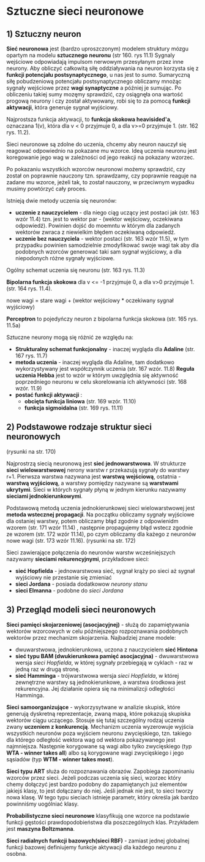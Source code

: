 # Sztuczne sieci neuronowe

## 1) Sztuczny neuron

**Sieć neuronowa** jest (bardzo uproszczonym) modelem struktury mózgu opartym na modelu **sztucznego neuronu** (str 160. rys 11.1) Sygnaly wejściowe odpowiadają impulsom nerwowym przesyłanym przez inne neurony. Aby obliczyć całkowitą siłę oddziaływania na neuron korzysta się z **funkcji potencjału postsynaptycznego**, u nas jest to *suma*. Sumaryczną siłę pobudzeniową potencjału postsynaptycznego obliczamy mnożąc sygnały wejściowe przez **wagi synaptyczne** a później je sumując. Po obliczeniu takiej sumy mozęmy sprawdzić, czy osiągnęła ona wartość progową neurony i czy został aktywowany, robi się to za pomocą **funkcji aktywacji**, która generuje sygnał wyjściowy.

Najprostsza funkcja aktywacji, to **funkcja skokowa heavisided'a**, oznaczana 1(v), która dla v < 0 przyjmuje 0, a dla v>=0 przyjmuje 1. (str. 162 rys. 11.2). 

Sieci neuronowe są zdolne do uczenia, chcemy aby neuron nauczył się reagować odpowiednio na pokazane mu wzorce. Ideą uczenia neuronu jest koregowanie jego wag w zależności od jego reakcji na pokazany wzorzec.

Po pokazaniu wszystkich wzorców neuronowi możemy sprawdzić, czy został on poprawnie nauczony tzn. sprawdzamy, czy poprawnie reaguje na zadane mu wzorce, jeżeli tak, to został nauczony, w przeciwnym wypadku musimy powtórzyć cały proces.

Istnieją dwie metody uczenia się neuronów:
- **uczenie z nauczycielem** - dla niego ciąg uczący jest postaci jak (str. 163 wzór 11.4) tzn. jest to wektor par - (wektor wejściowy, oczekiwana odpowiedź). Powinien dojść do moemntu w którym dla zadanych wektorów zwraca z niewielkim błędem oczekiwaną odpowiedź.
- **uczenie bez nauczyciela** - wektor postaci (str. 163 wzór 11.5), w tym przypadku powinien samodzielnie zmodyfikować swoje wagi tak aby dla podobnych wzorców generować taki sam sygnał wyjściowy, a dla niepodonych różne sygnały wyjściowe.

Ogólny schemat uczenia się neuronu (str. 163 rys. 11.3)

**Bipolarna funkcja skokowa** dla v <= -1 przyjmuje 0, a dla v>0 przyjmuje 1. (str. 164 rys. 11.4). 

nowe wagi = stare wagi + (wektor wejściowy * oczekiwany sygnał wyjściowy)

**Perceptron** to pojedyńczy neuron z bipolarna funkcja skokowa (str. 165 rys. 11.5a)

Sztuczne neurony mogą się różnić ze względu na:
- **Strukturalny schemat funkcjonalny** - inaczej wygląda dla **Adaline** (str. 167 rys. 11.7)
- **metoda uczenia** - inaczej wygląda dla Adaline, tam dodatkowo wykorzystywany jest współczynnik uczenia (str. 167 wzór. 11.8) **Reguła uczenia Hebba** jest to wzór w którym uwzględnia się aktywność poprzedniego neuronu w celu skorelowania ich aktywności (str. 168 wzór. 11.9)
- **postać funkcji aktywacji** :
  - **obcięta funkcja liniowa** (str. 169 wzór. 11.10)
  - **funkcja sigmoidalna** (str. 169 rys. 11.11)

## 2) Podstawowe rodzaje struktur sieci neuronowych

(rysunki na str. 170)

Najprostrzą siecią neuronową jest **sieć jednowarstwowa**. W strukturze **sieci wielowarstwowej** nerony warstw r przekazują sygnały do warstwy r+1. Pierwsza warstwa nazywana jest **warstwą wejściową**, ostatnia - **warstwą wyjściową**, a warstwy pomiędzy nazywane są **warstwami ukrytymi**. Sieci w których sygnały płyną w jednym kierunku nazywamy **sieciami jednokierunkowymi**. 

Podstawową metodą uczenia jednokierunkowej sieci wielowarstwowej jest **metoda wstecznej propagacji**. Na początku obliczamy sygnały wyjściowe dla ostaniej warstwy, potem obliczamy błąd zgodnie z odpowienidm wzorem (str. 171 wzór 11.14) , następnie propagujemy błąd wstecz zgodnie ze wzorem (str. 172 wzór 11.14), po czym obliczamy dla każego z neuronów nowe wagi (str. 173 wzór 11.16). (rysunki na str. 172)

Sieci zawierające połączenia do neuronów warstw wcześniejszych nazywamy **sieciami rekurencyjnymi**, przykładowe sieci:
- **sieć Hopfielda** - jednowarstwowa sieć, sygnał krąży po sieci aż sygnał wyjściowy nie przestanie się zmieniać
- **sieci Jordana** - posiada dodatkowow *neurony stanu*
- **sieci Elmanna** - podobne do *sieci Jordana*

## 3) Przegląd modeli sieci neuronowych

**Sieci pamięci skojarzeniowej (asocjacyjnej)** - służą do zapamiętywania wektorów wzorcowych w celu późniejszego rozpoznawania podobnych wektorów przez mechanizm skojarzenia. Najbadziej znane modele:
- dwuwarstwowa, jednokierunkowa, uczona z nauczycielem **sieć Hintona**
- **sieć typu BAM (dwukierunkowa pamięć asocjacyjna)** - dwuwarstwowa wersja *sieci Hopfielda*, w której sygnały przebiegają w cyklach - raz w jedną raz w drugą stronę.
- **sieć Hamminga** - trójwarstwowa wersja *sieci Hopfielda*, w której zewnętrzne warstwy są jednokierunkowe, a warstwa środkowa jest rekurencyjna. Jej działanie opiera się na minimalizcji odległości Hamminga.

**Sieci samoorganizujące** - wykorzysytwane w analizie skupisk, które generują dyskretną reprezentacje, zwaną mapą, które pokazują skupiska wektorów ciągu uczącego. Stosuje się tutaj szczególny rodzaj uczenia zwany **uczeniem z konkurencją**. Mechanizm uczenia wyzerowuje wyjścia wszystkich neuronów poza wyjściem neuronu zwycięskiego, tzn. takiego dla którego odległość wektora wag od wektora pokazywanego jest najmniejsza. Następnie korygowane są wagi albo tylko zwycięskiego (typ **WTA - winner takes all**) albo są korygowane wagi zwycięskiego i jego sąsiadów (typ **WTM - winner takes most**).

**Sieci typu ART** służa do rozpoznawania obrazów. Zapobiega zapominaniu wzorców przez sieci. Jeżeli podczas uczenia się sieci, wzorzec który chemy dołączyć jest bardzo podobny do zapamiętanych już elementów jakiejś klasy, to jest dołączany do niej. Jeśli jednak nie jest, to sieci tworzy nowa klasę. W tego typu sieciach istnieje parametr, który określa jak bardzo powinniśmy uogólniać klasy.

**Probabilistyczne sieci neuronowe** klasyfikują one wzorce na podstawie funkcji gęstości prawdopodobieństwa dla poszczególnych klas. Przykładem jest **maszyna Boltzmanna**.

**Sieci radialnych funkcji bazowych(sieci RBF)** - zamiast jednej globalnej funkcji bazowej definiujemy funkcje aktywacji dla każdego neuronu z osobna.


